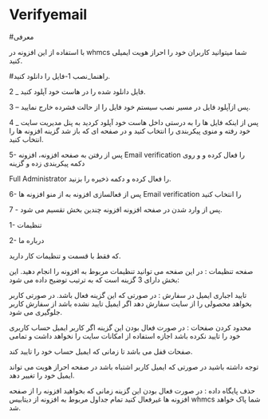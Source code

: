# Verifyemail
#معرفی

با استفاده از این افزونه در whmcs شما میتوانید کاربران خود را احراز هویت ایمیلی کنید.


#راهنما_نصب
1-فایل را دانلود کنید.

2 _ فایل دانلود شده را در هاست خود آپلود کنید.

3 – پس ازآپلود   فایل  در مسیر نصب  سیستم خود فایل را از حالت فشرده خارج نمایید.

4 _  پس از اینکه  فایل ها را به درستی داخل هاست خود آپلود کردید به  پنل مدیریت  سایت خود رفته  و منوی پیکربندی را انتخاب کنید  و در صفحه ای که باز شد گزینه افزونه  ها را انتخاب کنید.


5- پس  از رفتن به صفحه افزونه، افزونه  Email verification را فعال کرده و  و روی دکمه پیکربندی زده و گزینه

Full Administrator   را فعال کرده و دکمه ذخیره را بزنید.

6-  پس از فعالسازی افزونه به از منو افزونه ها Email verification را انتخاب کنید

7 -  پس از وارد شدن در صفحه افزونه افزونه چندین بخش تقسیم می شود.

1- تنظیمات

2- درباره ما

که فقط با قسمت و تنظیمات کار دارید.

 صفحه تنظیمات : در این صفحه می توانید تنظیمات مربوط به افزونه را انجام دهید. این بخش دارای 3 گزینه است که به ترتیب توضیح داده می شود:

تایید اجباری ایمیل در سفارش : در صورتی که این گزینه فعال باشد. در صورتی کاربر بخواهد محصولی را از سایت سفارش دهد اگر ایمیل تایید نشده باشد از سفارش کاربر جلوگیری می شود.

محدود کردن صفحات : در صورت فعال بودن این گزینه اگر کاربر ایمیل حساب کاربری خود را تایید نکرده باشد  اجازه استفاده از امکانات سایت را نخواهد داشت و تمامی

صفحات قفل می باشد تا زمانی که ایمیل حساب خود را تایید کند.

توجه داشته باشید در صورتی که ایمیل کاربر اشتباه باشد در صفحه احراز هویت می تواند ایمیل خود را تغییر دهد.

حذف پایگاه داده : در صورت فعال بودن این گزینه زمانی که بخواهید افزونه را از صفحه افزونه ها غیرفعال کنید تمام جداول مربوط به افزونه از دیتابیس whmcs شما پاک خواهد شد.
